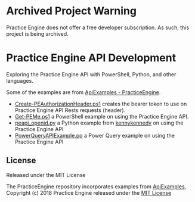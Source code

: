 # **Archived Project Warning**  
Practice Engine does not offer a free developer subscription. As such, this project is being archived.  

# Practice Engine API Development 
Exploring the Practice Engine API with PowerShell, Python, and other languages. 

Some of the examples are from [ApiExamples - PracticeEngine](https://github.com/jstrong013/ApiExamples). 

* [Create-PEAuthorizationHeader.ps1](Create-PEAuthorizationHeader.ps1) creates the bearer token to use on Practice Engine API Rests requests (header). 
* [Get-PEMe.ps1](Get-PEMe.ps1) a PowerShell example on using the Practice Engine API. 
* [peapi_openid.py](peapi_openid.py) a Python example from [kennykennedy](https://github.com/kennykennedy) on using the Practice Engine API 
* [PowerQueryAPIExample.pq](PowerQueryAPIExample.pq) a Power Query example on using the Practice Engine API 


## License 

Released under the MIT License 

The PracticeEngine repository incorporates examples from [ApiExamples](https://github.com/PracticeEngine/ApiExamples),
Copyright (c) 2018 Practice Engine released under the [MIT License](https://opensource.org/licenses/MIT)
